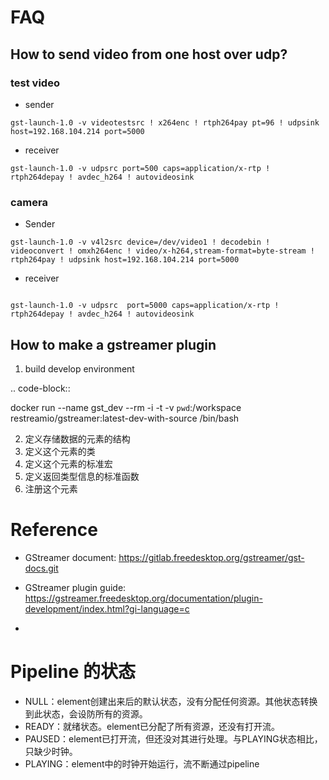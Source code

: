 FAQ
===============

## How to send video from one host over udp?

### test video
* sender
```
gst-launch-1.0 -v videotestsrc ! x264enc ! rtph264pay pt=96 ! udpsink host=192.168.104.214 port=5000
```
* receiver
```
gst-launch-1.0 -v udpsrc port=500 caps=application/x-rtp ! rtph264depay ! avdec_h264 ! autovideosink
```

### camera
* Sender

```
gst-launch-1.0 -v v4l2src device=/dev/video1 ! decodebin ! videoconvert ! omxh264enc ! video/x-h264,stream-format=byte-stream ! rtph264pay ! udpsink host=192.168.104.214 port=5000

```
* receiver

```

gst-launch-1.0 -v udpsrc  port=5000 caps=application/x-rtp ! rtph264depay ! avdec_h264 ! autovideosink
```

## How to make a gstreamer plugin

1) build develop environment

.. code-block::

   docker run --name gst_dev --rm -i -t -v `pwd`:/workspace restreamio/gstreamer:latest-dev-with-source /bin/bash

2) 定义存储数据的元素的结构
3) 定义这个元素的类
4) 定义这个元素的标准宏
5) 定义返回类型信息的标准函数
6) 注册这个元素


Reference
==============
* GStreamer document: https://gitlab.freedesktop.org/gstreamer/gst-docs.git
* GStreamer plugin guide: https://gstreamer.freedesktop.org/documentation/plugin-development/index.html?gi-language=c

* 


# Pipeline 的状态

* NULL：element创建出来后的默认状态，没有分配任何资源。其他状态转换到此状态，会设防所有的资源。
* READY：就绪状态。element已分配了所有资源，还没有打开流。
* PAUSED：element已打开流，但还没对其进行处理。与PLAYING状态相比，只缺少时钟。
* PLAYING：element中的时钟开始运行，流不断通过pipeline